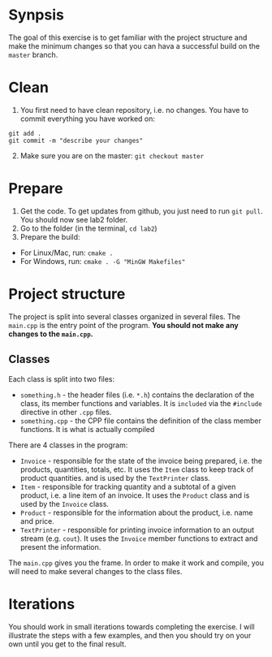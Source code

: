 # Synpsis
The goal of this exercise is to get familiar with the project structure and make the minimum changes so that you can hava a successful build on the `master` branch.

# Clean
1. You first need to have clean repository, i.e. no changes. You have to commit everything you have worked on:
```
git add .
git commit -m "describe your changes"
```

2. Make sure you are on the master: `git checkout master`

# Prepare
1. Get the code. To get updates from github, you just need to run `git pull`. You should now see lab2 folder. 
2. Go to the folder (in the terminal, `cd lab2`)
3. Prepare the build:
  * For Linux/Mac, run: `cmake .`
  * For Windows, run: `cmake . -G "MinGW Makefiles"`

# Project structure
The project is split into several classes organized in several files. The `main.cpp` is the entry point of the program. __You should not make any changes to the `main.cpp`.__

## Classes
Each class is split into two files:
* `something.h`  - the header files (i.e. `*.h`) contains the declaration of the class, its member functions and variables. It is `included` via the `#include` directive in other `.cpp` files.
* `something.cpp` - the CPP file contains the definition of the class member functions. It is what is actually compiled

There are 4 classes in the program:
* `Invoice` - responsible for the state of the invoice being prepared, i.e. the products, quantities, totals, etc. It uses the `Item` class to keep track of product quantities. and is used by the `TextPrinter` class.
* `Item` - responsible for tracking quantity and a subtotal of a given product, i.e. a line item of an invoice. It uses the `Product` class and is used by the `Invoice` class.
* `Product` - responsible for the information about the product, i.e. name and price.
* `TextPrinter` - responsible for printing invoice information to an output stream (e.g. `cout`). It uses the `Invoice` member functions to extract and present the information.

The `main.cpp` gives you the frame. In order to make it work and compile, you will need to make several changes to the class files. 

# Iterations

You should work in small iterations towards completing the exercise. I will illustrate the steps with a few examples, and then you should try on your own until you get to the final result.




